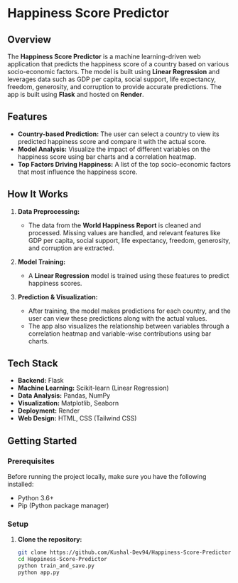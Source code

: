 # Happiness Score Predictor

## Overview

The **Happiness Score Predictor** is a machine learning-driven web application that predicts the happiness score of a country based on various socio-economic factors. The model is built using **Linear Regression** and leverages data such as GDP per capita, social support, life expectancy, freedom, generosity, and corruption to provide accurate predictions. The app is built using **Flask** and hosted on **Render**.

## Features

- **Country-based Prediction:** The user can select a country to view its predicted happiness score and compare it with the actual score.
- **Model Analysis:** Visualize the impact of different variables on the happiness score using bar charts and a correlation heatmap.
- **Top Factors Driving Happiness:** A list of the top socio-economic factors that most influence the happiness score.

## How It Works

1. **Data Preprocessing:** 
   - The data from the **World Happiness Report** is cleaned and processed. Missing values are handled, and relevant features like GDP per capita, social support, life expectancy, freedom, generosity, and corruption are extracted.
   
2. **Model Training:** 
   - A **Linear Regression** model is trained using these features to predict happiness scores.
   
3. **Prediction & Visualization:** 
   - After training, the model makes predictions for each country, and the user can view these predictions along with the actual values.
   - The app also visualizes the relationship between variables through a correlation heatmap and variable-wise contributions using bar charts.

## Tech Stack

- **Backend:** Flask
- **Machine Learning:** Scikit-learn (Linear Regression)
- **Data Analysis:** Pandas, NumPy
- **Visualization:** Matplotlib, Seaborn
- **Deployment:** Render
- **Web Design:** HTML, CSS (Tailwind CSS)

## Getting Started

### Prerequisites

Before running the project locally, make sure you have the following installed:

- Python 3.6+
- Pip (Python package manager)

### Setup

1. **Clone the repository:**
   ```bash
   git clone https://github.com/Kushal-Dev94/Happiness-Score-Predictor.git
   cd Happiness-Score-Predictor
   python train_and_save.py
   python app.py
